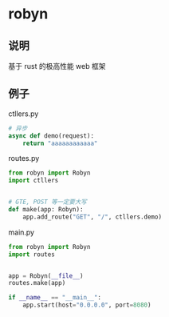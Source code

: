 # robyn

## 说明

基于 rust 的极高性能 web 框架

## 例子

ctllers.py

```python
# 异步
async def demo(request):
    return "aaaaaaaaaaaa"
```

routes.py

```python
from robyn import Robyn
import ctllers


# GTE, POST 等一定要大写
def make(app: Robyn):
    app.add_route("GET", "/", ctllers.demo)
```

main.py

```python
from robyn import Robyn
import routes


app = Robyn(__file__)
routes.make(app)

if __name__ == "__main__":
    app.start(host="0.0.0.0", port=8080)
```

